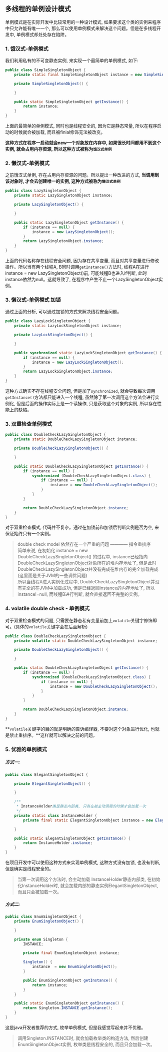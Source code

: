 ## 多线程的单例设计模式

单例模式是在实际开发中比较常用的一种设计模式, 如果要求这个类的实例来程序中只允许能有唯一一个, 那么可以使用单例模式来解决这个问题。但是在多线程开发中, 单例模式却处处存在陷阱。

### 1. 饿汉式-单例模式

我们利用私有的不可变静态实例, 来实现一个最简单的单例模式, 如下:

```java
public class SimpleSingletonObject {
    private static final SimpleSingletonObject instance = new SimpleSingletonObject();

    private SimpleSingletonObject() {

    }

    public static SimpleSingletonObject getInstance() {
        return instance;
    }
}
```

上面的最简单的单例模式, 同时也是线程安全的, 因为它是静态常量, 所以在程序启动的时候就会被加载, 而且被finial修饰无法被改变。

**这种方式在程序一启动就会new一个对象放在内存中, 如果很长时间都用不到这个实例, 就会占用内存资源, 所以这种方式被称为`饿汉式单例`**

### 2. 懒汉式-单例模式

之前饿汉式单例, 存在占用内存资源的问题。所以提出一种改进的方式, **当调用到该对象时, 才会去创建唯一的实例, 这种方式被称为`懒汉式单例`**

```java
public class LazySingletonObject {
    private static LazySingletonObject instance;

    private LazySingletonObject() {

    }

    public static LazySingletonObject getInstance() {
        if (instance == null) {
            instance = new LazySingletonObject();
        }
        return LazySingletonObject.instance;
    }
}
```

上面的代码名称存在线程安全问题, 因为存在共享变量, 而且对共享变量进行修改操作。所以当有两个线程A, B同时调用`getInstance()`方法时, 线程A在进行instance = new LazySingletonObject()前, 可能线程B也进入if判断, 此时instance依然为null。这就导致了, 在程序中产生不止一个LazySingletonObject实例。

### 3. 懒汉式-单例模式 加锁

通过上面的分析, 可以通过加锁的方式来解决线程安全问题。

```java
public class LazyLockSingletonObject {
    private static LazyLockSingletonObject instance;

    private LazyLockSingletonObject() {

    }

    public synchronized static LazyLockSingletonObject getInstance() {
        if (instance == null) {
            instance = new LazyLockSingletonObject();
        }
        return LazyLockSingletonObject.instance;
    }
}
```

这种方式确实不存在线程安全问题, 但是加了`synchronized`, 就会导致每次调用`getInstance()`方法都只能进入一个线程, 虽然除了第一次调用这个方法会进行实例化, 但是后面的操作实际上是一个读操作, 只是获取这个对象的实例, 所以存在性能上的缺陷。

### 3. 双重检查单例模式

```java
public class DoubleCheckLazySingletonObject {
    private static DoubleCheckLazySingletonObject instance;

    private DoubleCheckLazySingletonObject() {

    }

    public static DoubleCheckLazySingletonObject getInstance() {
        if (instance == null) {
            synchronized (DoubleCheckLazySingletonObject.class) {
                if (instance == null) {
                    instance = new DoubleCheckLazySingletonObject();
                }
            }
        }

        return DoubleCheckLazySingletonObject.instance;
    }
}
```

对于双重检查模式, 代码并不复杂。通过在加锁前和加锁后判断实例是否为空, 来保证始终只有一个实例。

> double check model 依然存在一个严重的问题 ———— 指令重排序<br/>
> 简单来说, 在初始化 instance = new DoubleCheckLazySingletonObject() 的过程中, instance已经指向DoubleCheckLazySingletonObject对象所在的堆内存地址了, 但是此时DoubleCheckLazySingletonObject并没有完成在堆内存的完全加载完成(这里面是关于JVM的一些调优问题)<br/>
> 所以当线程A进入实例化过程中, DoubleCheckLazySingletonObject并没有完全的在JVM中加载成功, 但是已经返回instance的内存地址了, 所以instance!=null, 而线程B进行判断, 就会直接返回不完整的实例。

### 4. volatile double check - 单例模式

对于双重检查模式的问题, 只需要在静态私有变量前加上`volatile`关键字修饰即可。(具体的`volatile`关键字会在后面解析)

```java
public class DoubleCheckLazySingletonObject {
    private volatile static DoubleCheckLazySingletonObject instance;

    private DoubleCheckLazySingletonObject() {

    }

    public static DoubleCheckLazySingletonObject getInstance() {
        if (instance == null) {
            synchronized (DoubleCheckLazySingletonObject.class) {
                if (instance == null) {
                    instance = new DoubleCheckLazySingletonObject();
                }
            }
        }

        return DoubleCheckLazySingletonObject.instance;
    }
}
```

**`volatile`关键字的目的就是明确的告诉编译器, 不要对这个对象进行优化, 也就是禁止重排序。**这样就可以解决之前的问题。

### 5. 优雅的单例模式

##### 方式一:

```java
public class ElegantSingletonObject {

    private ElegantSingletonObject() {

    }

    /**
     * InstanceHolder类是静态内部类, 只有在被主动调用的时候才会加载一次
     */
    private static class InstanceHolder {
        private final static ElegantSingletonObject instance = new ElegantSingletonObject();

    }

    public static ElegantSingletonObject getInstance() {
        return InstanceHolder.instance;
    }
}
```
在项目开发中可以使用这种方式来实现单例模式, 这种方式没有加锁, 也没有判断, 但是确实是线程安全的。

> 当第一次调用这个方法时, 会主动加载 InstanceHolder静态内部类, 在初始化InstanceHolder时, 就会加载内部的静态实例ElegantSingletonObject, 而且只会被加载一次。

##### 方式二:

```java
public class EnumSingletonObject {
    private EnumSingletonObject() {

    }

    private enum Singleton {
        INSTANCE;

        private final EnumSingletonObject instance;

        Singleton() {
            instance  = new EnumSingletonObject();
        }

        public EnumSingletonObject getInstance() {
            return instance;
        }
    }

    public static EnumSingletonObject getInstance() {
        return Singleton.INSTANCE.getInstance();
    }
}
```

这是java开发者推荐的方式, 枚举单例模式, 但是我感觉写起来并不优雅。

> 调用Singleton.INSTANCE时, 就会加载枚举类的构造方法, 然后创建EnumSingletonObject实例, 枚举类是线程安全的, 而且只会加载一次。




